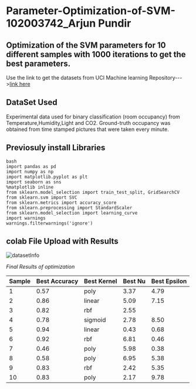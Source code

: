 # Parameter-Optimization-of-SVM-102003742_Arjun Pundir
## Optimization of the SVM parameters for 10 different samples with 1000 iterations to get the best parameters.

Use the link to get the datasets from UCI Machine learning Repository--->[link here](https://archive.ics.uci.edu/ml/datasets/Occupancy+Detection+)

## DataSet Used
Experimental data used for binary classification (room occupancy) from Temperature,Humidity,Light and CO2. Ground-truth occupancy was obtained from time stamped pictures that were taken every minute.

## Previosuly install Libraries 
```
bash
import pandas as pd
import numpy as np
import matplotlib.pyplot as plt
import seaborn as sns
%matplotlib inline
from sklearn.model_selection import train_test_split, GridSearchCV
from sklearn.svm import SVC
from sklearn.metrics import accuracy_score
from sklearn.preprocessing import StandardScaler
from sklearn.model_selection import learning_curve
import warnings
warnings.filterwarnings('ignore')
```

## colab File Upload with Results

![datasetInfo](https://user-images.githubusercontent.com/72138112/233052550-a3adf737-2f53-4e16-8e05-fa5e99df133d.jpg)

_Final Results of optimization_

|Sample	 |   Best Accuracy  |   Best Kernel   |   Best Nu  |   Best Epsilon  |
|------  | -------------    | --------------  | -----------|---------------  |
|1       |	0.57        |      poly       |    3.37	   |       4.79      |
|2	 |      0.86	    |      linear     |	   5.09	   |       7.15      |
|3	 |       0.82	    |      rbf	      |     2.55|  |       8.86      |
|4	 |       0.78	    |      sigmoid    |	   2.78	   |       8.50      |
|5	 |       0.94	    |      linear     |	   0.43	   |       0.68      |
|6	 |       0.92	    |      rbf	      |     6.81   |	   0.46      |
|7	 |       0.46	    |      poly	      |     5.98   |       0.38      |
|8	 |       0.58	    |      poly	      |     6.95   |	   5.38      |
|9	 |       0.83	    |      rbf	      |     2.42   |       5.35      |
|10	 |       0.83	    |      poly	      |     2.17   |	   9.78      |




